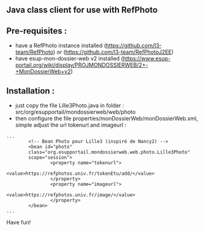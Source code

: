 Java class client for use with RefPhoto
---


Pre-requisites :
---
- have a RefPhoto instance installed (https://github.com/l3-team/RefPhoto) or (https://github.com/l3-team/RefPhotoJ2EE)
- have esup-mon-dossier-web v2 installed (https://www.esup-portail.org/wiki/display/PROJMONDOSSIERWEB/2+-+MonDossierWeb+v2)

Installation :
---
- just copy the file Lille3Photo.java in folder : src/org/esupportail/mondossierweb/web/photo
- then configure the file properties/monDossierWeb/monDossierWeb.xml, simple adjust the url tokenurl and imageurl :
```
...
        <!-- Bean Photo pour Lille3 (inspiré de Nancy2) -->
        <bean id="photo"
        class="org.esupportail.mondossierweb.web.photo.Lille3Photo"
        scope="session">
                <property name="tokenurl">
                        <value>https://refphotos.univ.fr/tokenEtu/add/</value>
                </property>
                <property name="imageurl">
                        <value>https://refphotos.univ.fr/image/</value>
                </property>
        </bean>
...
```

Have fun!
